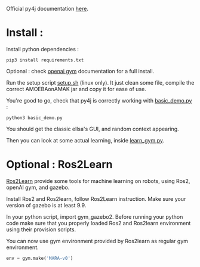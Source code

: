 Official py4j documentation [here](https://www.py4j.org/).

# Install :
Install python dependencies :
```
pip3 install requirements.txt
```
Optional : check [openai gym](https://gym.openai.com/) documentation for a full install.

Run the setup script [setup.sh](setup.sh) (linux only). It just clean some file, compile the correct AMOEBAonAMAK jar and copy it for ease of use. 

You're good to go, check that py4j is correctly working with [basic_demo.py](basic_demo.py) :
```
python3 basic_demo.py
```
You should get the classic ellsa's GUI, and random context appearing.

Then you can look at some actual learning, inside [learn_gym.py](learn_gym.py).


# Optional : Ros2Learn
[Ros2Learn](https://github.com/AcutronicRobotics/ros2learn) provide some tools for machine learning on robots, using Ros2, openAI gym, and gazebo. 

Install Ros2 and Ros2learn, follow Ros2Learn instruction. Make sure your version of gazebo is at least 9.9.

In your python script, import gym_gazebo2. Before running your python code make sure that you properly loaded Ros2 and Ros2learn environment using their provision scripts.

You can now use gym environment provided by Ros2learn as regular gym environment.
```Python
env = gym.make('MARA-v0')
```

